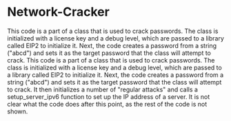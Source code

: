 # Network-Cracker
This code is a part of a class that is used to crack passwords. The class is initialized with a license key and a debug level, which are passed to a library called EIP2 to initialize it. Next, the code creates a password from a string ("abcd") and sets it as the target password that the class will attempt to crack. 
This code is a part of a class that is used to crack passwords. The class is initialized with a license key and a debug level, which are passed to a library called EIP2 to initialize it. Next, the code creates a password from a string ("abcd") and sets it as the target password that the class will attempt to crack. It then initializes a number of "regular attacks" and calls a setup_server_ipv6 function to set up the IP address of a server. It is not clear what the code does after this point, as the rest of the code is not shown.




